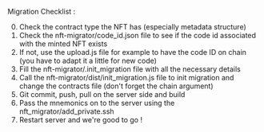Migration Checklist : 

0. Check the contract type the NFT has (especially metadata structure)
1. Check the nft-migrator/code_id.json file to see if the code id associated with the minted NFT exists
2. If not, use the upload.js file for example to have the code ID on chain (you have to adapt it a little for new code)
3. Fill the nft-migrator/.init_migration file with all the necessary details
4. Call the nft-migrator/dist/init_migration.js file to init migration and change the contracts file
	 (don't forget the chain argument)
5. Git commit, push, pull on the server side and build 
6. Pass the mnemonics on to the server using the nft_migrator/add_private.ssh
7. Restart server and we're good to go !
